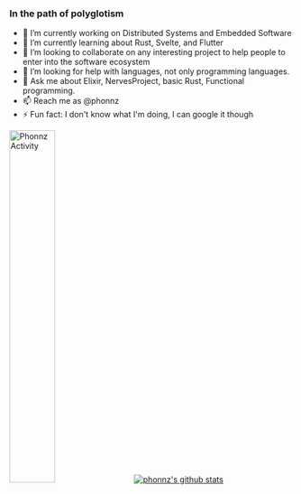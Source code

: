 ### In the path of polyglotism

- 🔭 I’m currently working on Distributed Systems and Embedded Software
- 🌱 I’m currently learning about Rust, Svelte, and Flutter
- 👯 I’m looking to collaborate on any interesting project to help people to enter into the software ecosystem
- 🤔 I’m looking for help with languages, not only programming languages.
- 💬 Ask me about Elixir, NervesProject, basic Rust, Functional programming.
- 📫 Reach me as @phonnz
- ⚡ Fun fact: I don't know what I'm doing, I can google it though

<img src="https://wakatime.com/share/@phonnz/9ab546f7-805b-4a59-90a4-90b2cc3758f1.svg" alt="Phonnz Activity" width="40%"/>  &nbsp;&nbsp;&nbsp; [![phonnz's github stats](https://github-readme-stats.vercel.app/api/top-langs?username=phonnz&hide_title=true)](https://github.com/phonnz/github-readme-stats)
